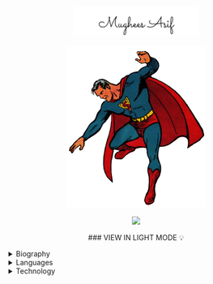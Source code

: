 <p align="center">
  <img src="assets/signature.png" alt="mughees-asif" width="250" />
</p>

<p align="center">
  <img src="assets/superman.png" alt="mughees-asif" width="275" />
</p>

<p align="center">
  <img src="https://komarev.com/ghpvc/?username=mughees-asif&color=green&style=liquid" />
</p>

<p align="center">
  ### VIEW IN LIGHT MODE 💡
</p>

<details>

<summary>Biography</summary>  

<p align="center">
  <img src="assets/me1.gif" alt="mughees-asif" width="200" />
</p>

- 🌏 Lives in **London, UK**
- 👨‍💻 Software Engineer @ **[Amazon Alexa AI](https://www.amazon.jobs/en-gb/job_categories/software-development)**
- 🛠 Read **MSc. Artificial Intelligence** ('22) & **BEng. Aerospace Engineering (Hons.)** ('21) from **[Queen Mary, University of London](https://www.qmul.ac.uk/)**
- 🧠 Learning: **Cryptocurrency** & **Decentralized Finance**
- 📖
  Reading: **[War and Peace - Leo Tolstoy](https://www.goodreads.com/user/show/138317498-mughees)**
- 🎧
  Listening: **[So Many Tears - 2Pac](https://youtu.be/pFNDh4smb6k)**
- 👓
  Watching: **[Full Metal Jacket - Stanley Kubrick](https://youtu.be/n2i917l5RFc)**
- ♟ Plays: `e4`
- ⚡ Fun fact: **Certified Personal Trainer** (Specialisation in Strength Training, Kettlebell Training, and High-Intensity Interval Training (HIIT))
- 👴 Retirement plan: Study **Art History** in _Florence_, Italy.

> "If there’s anyone in this assembly, any dear friend of Caesar’s, I say to him that my love for Caesar was no less than his. If, then, that friend demands to know why I rose up against Caesar, this is my answer: **it’s not that I loved Caesar less, but that I loved Rome more**." ― Julius Caesar by Shakespeare (Act 3, Scene 2)

</details>

<details>

<summary>Languages</summary>  

<code><img width="10%" src="https://www.vectorlogo.zone/logos/java/java-ar21.svg"></code>
<code><img width="10%" src="https://www.vectorlogo.zone/logos/kotlin/kotlin-ar21.svg"></code>
<code><img width="10%" src="https://www.vectorlogo.zone/logos/python/python-ar21.svg"></code>
<code><img width="10%" src="https://www.vectorlogo.zone/logos/javascript/javascript-ar21.svg"></code>
<code><img width="10%" src="https://www.vectorlogo.zone/logos/typescriptlang/typescriptlang-ar21.svg"></code>

<p align="center">
  <img src="assets/java.png" alt="mughees-asif-java-codingame" />
</p>

</details> 

<details>

<summary>Technology</summary>  

<code><img width="10%" src="https://www.vectorlogo.zone/logos/git-scm/git-scm-ar21.svg"></code>
<code><img width="10%" src="https://www.vectorlogo.zone/logos/jestjsio/jestjsio-ar21.svg"></code>
<code><img width="10%" src="https://www.vectorlogo.zone/logos/android/android-ar21.svg"></code>
<code><img width="10%" src="https://www.vectorlogo.zone/logos/firebase/firebase-ar21.svg"></code>
<code><img width="10%" src="https://www.vectorlogo.zone/logos/nodejs/nodejs-ar21.svg"></code>
<code><img width="10%" src="https://www.vectorlogo.zone/logos/reactjs/reactjs-ar21.svg"></code>
<code><img width="10%" src="https://www.vectorlogo.zone/logos/vuejs/vuejs-ar21.svg"></code>
<code><img width="10%" src="https://www.vectorlogo.zone/logos/gatsbyjs/gatsbyjs-ar21.svg"></code>
<code><img width="10%" src="https://www.vectorlogo.zone/logos/jupyter/jupyter-ar21.svg"></code>
<code><img width="10%" src="https://www.vectorlogo.zone/logos/pytorch/pytorch-ar21.svg"></code>
<code><img width="10%" src="https://www.vectorlogo.zone/logos/tensorflow/tensorflow-ar21.svg"></code>
<code><img width="10%" src="https://www.vectorlogo.zone/logos/amazon_aws/amazon_aws-ar21.svg"></code>
<code><img width="10%" src="https://www.vectorlogo.zone/logos/google_cloud/google_cloud-ar21.svg"></code>

</details> 

<!-- Activity graph -->

[comment]: <> (<p align="center"><img align="center" src="https://activity-graph.herokuapp.com/graph?username=mughees-asif&theme=github&bg_color=ffffff00&color=006400&point=00A14A&line=BAFF5E&custom_title=Commit%20Activity&hide_border=true&area=true" alt="Mughees's monthly coding activity" /></p>)
